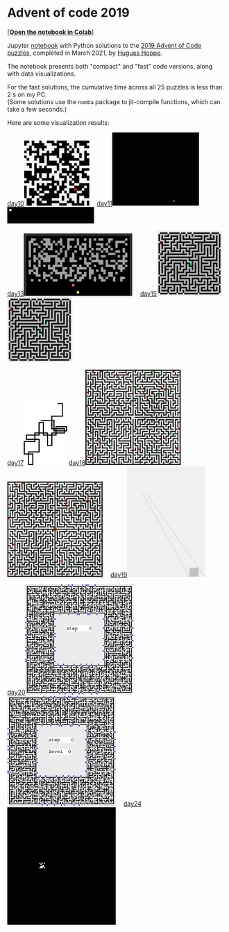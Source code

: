 <a name="top"></a>
# Advent of code 2019

[[**Open the notebook in Colab**]](https://colab.research.google.com/github/hhoppe/advent_of_code/blob/main/2019/advent_of_code_2019.ipynb)

Jupyter [notebook](https://github.com/hhoppe/advent_of_code/blob/main/2019/advent_of_code_2019.ipynb)
with Python solutions to the
[2019 Advent of Code puzzles](https://adventofcode.com/2019),
completed in March 2021,
by [Hugues Hoppe](http://hhoppe.com/).

The notebook presents both "compact" and "fast" code versions, along with data visualizations.

For the fast solutions, the cumulative time across all 25 puzzles is less than 2 s on my PC.<br/>
(Some solutions use the `numba` package to jit-compile functions, which can take a few seconds.)

Here are some visualization results:

<p>
<a href="#day10">day10</a><img src="https://github.com/hhoppe/advent_of_code/raw/main/2019/results/day10.gif" width="150">&emsp;
<a href="#day11">day11</a><img src="https://github.com/hhoppe/advent_of_code/raw/main/2019/results/day11a.gif" width="200">
<img src="https://github.com/hhoppe/advent_of_code/raw/main/2019/results/day11b.gif" width="200">
</p>
<p>
<a href="#day13">day13</a><img src="https://github.com/hhoppe/advent_of_code/raw/main/2019/results/day13.gif" width="250">&emsp;
<a href="#day15">day15</a><img src="https://github.com/hhoppe/advent_of_code/raw/main/2019/results/day15a.gif" width="150">
<img src="https://github.com/hhoppe/advent_of_code/raw/main/2019/results/day15b.gif" width="150">
</p>
<p>
<a href="#day17">day17</a><img src="https://github.com/hhoppe/advent_of_code/raw/main/2019/results/day17.png" width="100">
<a href="#day18">day18</a><img src="https://github.com/hhoppe/advent_of_code/raw/main/2019/results/day18a.gif" width="220">
<img src="https://github.com/hhoppe/advent_of_code/raw/main/2019/results/day18b.gif" width="220">&emsp;
<a href="#day19">day19</a><img src="https://github.com/hhoppe/advent_of_code/raw/main/2019/results/day19b.png" width="180">
</p>
<p>
<a href="#day20">day20</a><img src="https://github.com/hhoppe/advent_of_code/raw/main/2019/results/day20a.gif" width="250">
<img src="https://github.com/hhoppe/advent_of_code/raw/main/2019/results/day20b.gif" width="250">&emsp;
<a href="#day24">day24</a><img src="https://github.com/hhoppe/advent_of_code/raw/main/2019/results/day24.gif" width="250">
</p>
